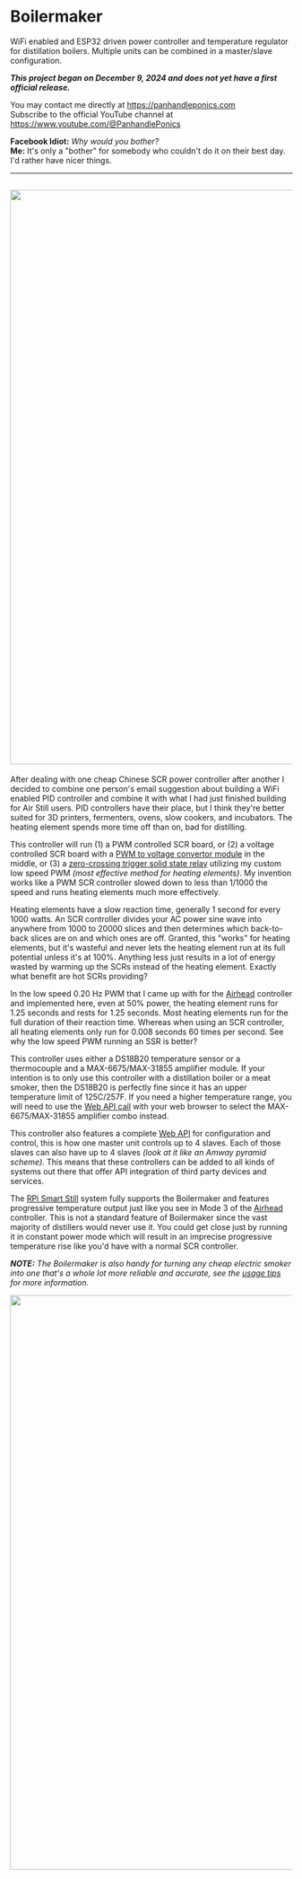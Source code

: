 # Boilermaker

WiFi enabled and ESP32 driven  power controller and temperature regulator for distillation boilers. Multiple units can be combined in a master/slave configuration.

_**This project began on December 9, 2024 and does not yet have a first official release.**_

You may contact me directly at https://panhandleponics.com<br>
Subscribe to the official YouTube channel at https://www.youtube.com/@PanhandlePonics

**Facebook Idiot:** _Why would you bother?_<br>
**Me:** It's only a "bother" for somebody who couldn't do it on their best day. I'd rather have nicer things.

---

<img width="1024" src="https://github.com/user-attachments/assets/28a96f4a-670e-46cb-8502-e2bf2e2e060c"><br>
---

After dealing with one cheap Chinese SCR power controller after another I decided to combine one person's email suggestion about building a WiFi enabled PID controller and combine it with what I had just finished building for Air Still users. PID controllers have their place, but I think they're better suited for 3D printers, fermenters, ovens, slow cookers, and incubators. The heating element spends more time off than on, bad for distilling.

This controller will run (1) a PWM controlled SCR board, or (2) a voltage controlled SCR board with a [PWM to voltage convertor module](https://www.amazon.com/dp/B0BG2G5FMX) in the middle, or (3) a [zero-crossing trigger solid state relay](https://www.amazon.com/dp/B08FR13GYR) utilizing my custom low speed PWM _(most effective method for heating elements)_. My invention works like a PWM SCR controller slowed down to less than 1/1000 the speed and runs heating elements much more effectively.

Heating elements have a slow reaction time, generally 1 second for every 1000 watts. An SCR controller divides your AC power sine wave into anywhere from 1000 to 20000 slices and then determines which back-to-back slices are on and which ones are off. Granted, this "works" for heating elements, but it's wasteful and never lets the heating element run at its full potential unless it's at 100%. Anything less just results in a lot of energy wasted by warming up the SCRs instead of the heating element. Exactly what benefit are hot SCRs providing?

In the low speed 0.20 Hz PWM that I came up with for the [Airhead](https://github.com/larry-athey/airhead) controller and implemented here, even at 50% power, the heating element runs for 1.25 seconds and rests for 1.25 seconds. Most heating elements run for the full duration of their reaction time. Whereas when using an SCR controller, all heating elements only run for 0.008 seconds 60 times per second. See why the low speed PWM running an SSR is better?

This controller uses either a DS18B20 temperature sensor or a thermocouple and a MAX-6675/MAX-31855 amplifier module. If your intention is to only use this controller with a distillation boiler or a meat smoker, then the DS18B20 is perfectly fine since it has an upper temperature limit of 125C/257F. If you need a higher temperature range, you will need to use the [Web API call](https://github.com/larry-athey/boilermaker/blob/main/Instructions/WebAPI.md) with your web browser to select the MAX-6675/MAX-31855 amplifier combo instead.

This controller also features a complete [Web API](https://github.com/larry-athey/boilermaker/blob/main/Instructions/WebAPI.md) for configuration and control, this is how one master unit controls up to 4 slaves. Each of those slaves can also have up to 4 slaves _(look at it like an Amway pyramid scheme)_. This means that these controllers can be added to all kinds of systems out there that offer API integration of third party devices and services.

The [RPi Smart Still](https://github.com/larry-athey/rpi-smart-still) system fully supports the Boilermaker and features progressive temperature output just like you see in Mode 3 of the [Airhead](https://github.com/larry-athey/airhead) controller. This is not a standard feature of Boilermaker since the vast majority of distillers would never use it. You could get close just by running it in constant power mode which will result in an imprecise progressive temperature rise like you'd have with a normal SCR controller.

_**NOTE:** The Boilermaker is also handy for turning any cheap electric smoker into one that's a whole lot more reliable and accurate, see the [usage tips](https://github.com/larry-athey/boilermaker/blob/main/Instructions/Usage-Tips.md) for more information._

<img width="1024" src="https://github.com/user-attachments/assets/6303cf1b-7fc9-481e-a0dc-133c85d81b82">
